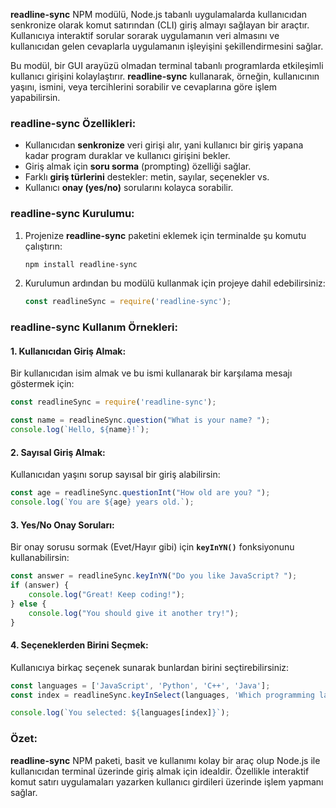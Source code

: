 **readline-sync** NPM modülü, Node.js tabanlı uygulamalarda kullanıcıdan senkronize olarak komut satırından (CLI) giriş almayı sağlayan bir araçtır. Kullanıcıya interaktif sorular sorarak uygulamanın veri almasını ve kullanıcıdan gelen cevaplarla uygulamanın işleyişini şekillendirmesini sağlar.

Bu modül, bir GUI arayüzü olmadan terminal tabanlı programlarda etkileşimli kullanıcı girişini kolaylaştırır. **readline-sync** kullanarak, örneğin, kullanıcının yaşını, ismini, veya tercihlerini sorabilir ve cevaplarına göre işlem yapabilirsin.

### **readline-sync** Özellikleri:
- Kullanıcıdan **senkronize** veri girişi alır, yani kullanıcı bir giriş yapana kadar program duraklar ve kullanıcı girişini bekler.
- Giriş almak için **soru sorma** (prompting) özelliği sağlar.
- Farklı **giriş türlerini** destekler: metin, sayılar, seçenekler vs.
- Kullanıcı **onay (yes/no)** sorularını kolayca sorabilir.
  
### **readline-sync** Kurulumu:
1. Projenize **readline-sync** paketini eklemek için terminalde şu komutu çalıştırın:
   ```bash
   npm install readline-sync
   ```

2. Kurulumun ardından bu modülü kullanmak için projeye dahil edebilirsiniz:
   ```javascript
   const readlineSync = require('readline-sync');
   ```

### **readline-sync** Kullanım Örnekleri:

#### 1. Kullanıcıdan Giriş Almak:
Bir kullanıcıdan isim almak ve bu ismi kullanarak bir karşılama mesajı göstermek için:

```javascript
const readlineSync = require('readline-sync');

const name = readlineSync.question("What is your name? ");
console.log(`Hello, ${name}!`);
```

#### 2. Sayısal Giriş Almak:
Kullanıcıdan yaşını sorup sayısal bir giriş alabilirsin:

```javascript
const age = readlineSync.questionInt("How old are you? ");
console.log(`You are ${age} years old.`);
```

#### 3. Yes/No Onay Soruları:
Bir onay sorusu sormak (Evet/Hayır gibi) için **`keyInYN()`** fonksiyonunu kullanabilirsin:

```javascript
const answer = readlineSync.keyInYN("Do you like JavaScript? ");
if (answer) {
    console.log("Great! Keep coding!");
} else {
    console.log("You should give it another try!");
}
```

#### 4. Seçeneklerden Birini Seçmek:
Kullanıcıya birkaç seçenek sunarak bunlardan birini seçtirebilirsiniz:

```javascript
const languages = ['JavaScript', 'Python', 'C++', 'Java'];
const index = readlineSync.keyInSelect(languages, 'Which programming language do you prefer?');

console.log(`You selected: ${languages[index]}`);
```

### Özet:
**readline-sync** NPM paketi, basit ve kullanımı kolay bir araç olup Node.js ile kullanıcıdan terminal üzerinde giriş almak için idealdir. Özellikle interaktif komut satırı uygulamaları yazarken kullanıcı girdileri üzerinde işlem yapmanı sağlar.